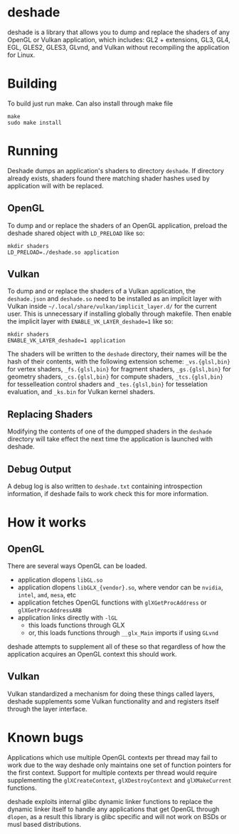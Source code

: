 # deshade

deshade is a library that allows you to dump and replace the shaders of
any OpenGL or Vulkan application, which includes: GL2 + extensions, GL3,
GL4, EGL, GLES2, GLES3, GLvnd, and Vulkan without recompiling the
application for Linux.

# Building
To build just run make. Can also install through make file
```
make
sudo make install
```

# Running
Deshade dumps an application's shaders to directory `deshade`. If
directory already exists, shaders found there matching shader hashes used
by application will with be replaced.

## OpenGL
To dump and or replace the shaders of an OpenGL application, preload
the deshade shared object with `LD_PRELOAD` like so:

```
mkdir shaders
LD_PRELOAD=./deshade.so application
```

## Vulkan
To dump and or replace the shaders of a Vulkan application, the
`deshade.json` and `deshade.so` need to be installed as an implicit layer
with Vulkan inside `~/.local/share/vulkan/implicit_layer.d/` for the
current user. This is unnecessary if installing globally through makefile.
Then enable the implicit layer with `ENABLE_VK_LAYER_deshade=1`
like so:

```
mkdir shaders
ENABLE_VK_LAYER_deshade=1 application
```

The shaders will be written to the `deshade` directory, their names
will be the hash of their contents, with the following extension scheme:
`_vs.{glsl,bin}` for vertex shaders, `_fs.{glsl,bin}` for fragment shaders,
`_gs.{glsl,bin}` for geometry shaders, `_cs.{glsl,bin}` for compute shaders,
`_tcs.{glsl,bin}` for tesselleation control shaders and `_tes.{glsl,bin}`
for tesselation evaluation, and `_ks.bin` for Vulkan kernel shaders.

## Replacing Shaders
Modifying the contents of one of the dumpped shaders in the `deshade`
directory will take effect the next time the application is launched
with deshade.

## Debug Output
A debug log is also written to `deshade.txt` containing introspection
information, if deshade fails to work check this for more information.

# How it works

## OpenGL
There are several ways OpenGL can be loaded.

* application dlopens `libGL.so`
* application dlopens `libGLX_{vendor}.so`, where vendor can be `nvidia`, `intel`, `amd`, `mesa`, etc
* application fetches OpenGL functions with `glXGetProcAddress` or `glXGetProcAddressARB`
* application links directly with `-lGL`
  * this loads functions through GLX
  * or, this loads functions through `__glx_Main` imports if using `GLvnd`

deshade attempts to supplement all of these so that regardless of how
the application acquires an OpenGL context this should work.

## Vulkan
Vulkan standardized a mechanism for doing these things called layers,
deshade supplements some Vulkan functionality and and registers itself
through the layer interface.

# Known bugs
Applications which use multiple OpenGL contexts per thread may fail to
work due to the way deshade only maintains one set of function pointers
for the first context. Support for multiple contexts per thread would
require supplementing the `glXCreateContext`, `glXDestroyContext` and
`glXMakeCurrent` functions.

deshade exploits internal glibc dynamic linker functions to replace the
dynamic linker itself to handle any applications that get OpenGL
through `dlopen`, as a result this library is glibc specific and will
not work on BSDs or musl based distributions.
